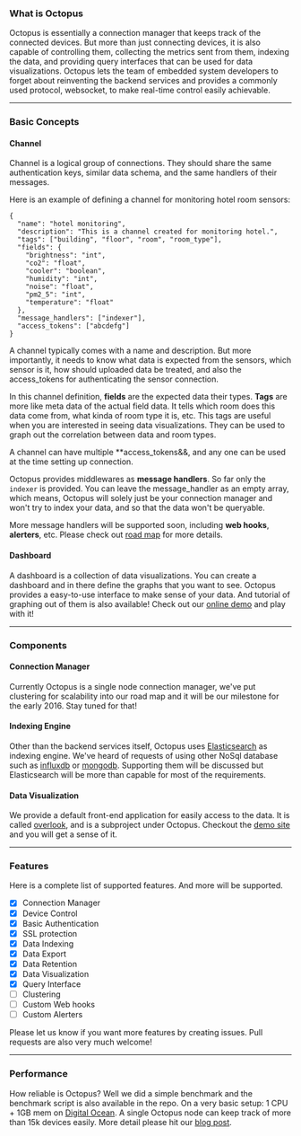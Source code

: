 ### What is Octopus

Octopus is essentially a connection manager that keeps track of the connected devices. But more than just connecting devices, it is also capable of controlling them, collecting the metrics sent from them, indexing the data, and providing query interfaces that can be used for data visualizations. Octopus lets the team of embedded system developers to forget about reinventing the backend services and provides a commonly used protocol, websocket, to make real-time control easily achievable.

***
### Basic Concepts

#### Channel

Channel is a logical group of connections. They should share the same authentication keys, similar data schema,
and the same handlers of their messages.

Here is an example of defining a channel for monitoring hotel room sensors:

```
{
  "name": "hotel monitoring",
  "description": "This is a channel created for monitoring hotel.",
  "tags": ["building", "floor", "room", "room_type"],
  "fields": {
    "brightness": "int",
    "co2": "float",
    "cooler": "boolean",
    "humidity": "int",
    "noise": "float",
    "pm2_5": "int",
    "temperature": "float"
  },
  "message_handlers": ["indexer"],
  "access_tokens": ["abcdefg"]
}
```

A channel typically comes with a name and description. But more importantly, it needs to know what data is expected from the sensors, which sensor is it, how should uploaded data be treated, and also the access_tokens for authenticating the sensor connection.

In this channel definition, **fields** are the expected data their types. **Tags** are more like meta data of the actual field data. It tells which room does this data come from, what kinda of room type it is, etc. This tags are useful when you are interested in seeing data visualizations. They can be used to graph out the correlation between data and room types.

A channel can have multiple **access_tokens&&, and any one can be used at the time setting up connection.

Octopus provides middlewares as **message handlers**. So far only the `indexer` is provided. You can leave the message_handler as an empty array, which means, Octopus will solely just be your connection manager and won't try to index your data, and so that the data won't be queryable.

More message handlers will be supported soon, including **web hooks**, **alerters**, etc. Please check out [road map](https://github.com/vivowares/octopus/wiki/Road-Map) for more details.

#### Dashboard

A dashboard is a collection of data visualizations. You can create a dashboard and in there define the graphs that you want to see. Octopus provides a easy-to-use interface to make sense of your data. And tutorial of graphing out of them is also available! Check out our [online demo](#) and play with it!

***
### Components

#### Connection Manager

Currently Octopus is a single node connection manager, we've put clustering for scalability into our road map and it will be our milestone for the early 2016. Stay tuned for that!

#### Indexing Engine

Other than the backend services itself, Octopus uses [Elasticsearch](https://www.elastic.co/products/elasticsearch) as indexing engine. We've heard of requests of using other NoSql database such as [influxdb](https://influxdata.com/) or [mongodb](https://www.mongodb.org/). Supporting them will be discussed but Elasticsearch will be more than capable for most of the requirements.

#### Data Visualization

We provide a default front-end application for easily access to the data. It is called [overlook](#), and is a subproject under Octopus. Checkout the [demo site](#) and you will get a sense of it.

***
### Features

Here is a complete list of supported features. And more will be supported.

- [x] Connection Manager
- [x] Device Control
- [x] Basic Authentication
- [x] SSL protection
- [x] Data Indexing
- [x] Data Export
- [x] Data Retention
- [x] Data Visualization
- [x] Query Interface
- [ ] Clustering
- [ ] Custom Web hooks
- [ ] Custom Alerters

Please let us know if you want more features by creating issues. Pull requests are also very much welcome!

***
### Performance

How reliable is Octopus? Well we did a simple benchmark and the benchmark script is also available in the repo.
On a very basic setup: 1 CPU + 1GB mem on [Digital Ocean](https://www.digitalocean.com/). A single Octopus node can keep track of more than 15k devices easily. More detail please hit our [blog post](#).
